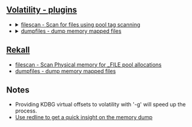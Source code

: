 ## [Volatility - plugins](https://github.com/volatilityfoundation/volatility/wiki/Command-Reference)
<ul>
   <li>
      <details>
         <summary><a href="https://github.com/volatilityfoundation/volatility/wiki/Command-Reference#filescan">filescan - Scan for files using pool tag scanning</a></summary>
         <ul>
            <li>
               Investigative Notes
               <ul>
                  <li>FILE objects found may have been closed already (often the case when the number of handles field is 0)</li>
               </ul>
            </li>
         </ul>
      </details>
   </li>
   <li>
      <details>
         <summary><a href="https://github.com/volatilityfoundation/volatility/wiki/Command-Reference#dumpfiles">dumpfiles - dump memory mapped files</a></summary>
         <ul>
            <li>
               Important parameters
               <ul>
                  <li>D: <code>dump_directory</code></li>
                  <li>S: <code>name of file to write summary of dumped files</code></li>
                  <li>p (pid): <code>dump memory mapped files for these PIDs</code></li>
                  <li>Q: <code>dump the FILE_OBJECT at physical offset</code></li>
                  <li>u: <code>Bypass sanity checks</code></li>
                  <li>F: <code>Filters to apply</code></li>
               </ul>
            </li>
            <li>
               Investigative Notes
               <ul>
                  <li>Not all open files are mapped into memory</li>
                  <li>Files that are mapped into memoiy may be only partially present</li>
                  <li>ImageSectionObject: File mapped as an executable (.img)</li>
                  <li>DataSectionObject: File mapped as data (.dat)</li>
                  <li>SharedCacheMap: Mapped as cached memory regions (.vacb)</li>
               </ul>
            </li>
         </ul>
      </details>
   </li>
</ul>

## [Rekall](https://rekall.readthedocs.io/en/latest/plugins.html)
* [filescan - Scan Physical memory for _FILE pool allocations](https://rekall.readthedocs.io/en/latest/plugins.html#filescan-filescan)
* [dumpfiles - dump memory mapped files](https://rekall.readthedocs.io/en/latest/plugins.html#dumpfiles-dumpfiles)

## Notes
<ul>
   <li>Providing KDBG virtual offsets to volatility with '-g' will speed up the process.</li>
   <li><a href="https://www.fireeye.com/content/dam/fireeye-www/services/freeware/ug-redline.pdf">Use redline to get a quick insight on the memory dump</a></li>
</ul>
